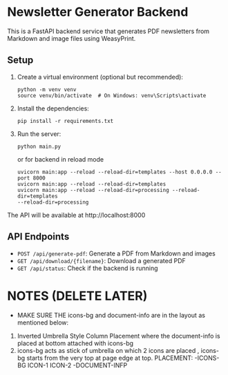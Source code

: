 
# Newsletter Generator Backend

This is a FastAPI backend service that generates PDF newsletters from Markdown and image files using WeasyPrint.

## Setup

1. Create a virtual environment (optional but recommended):
   ```
   python -m venv venv
   source venv/bin/activate  # On Windows: venv\Scripts\activate
   ```

2. Install the dependencies:
   ```
   pip install -r requirements.txt
   ```

3. Run the server:
   ```
   python main.py
   ```
   or for backend in reload mode
   ```
   uvicorn main:app --reload --reload-dir=templates --host 0.0.0.0 --port 8000
   uvicorn main:app --reload --reload-dir=templates 
   uvicorn main:app --reload --reload-dir=processing --reload-dir=templates 
   --reload-dir=processing 
   ```

The API will be available at http://localhost:8000

## API Endpoints

- `POST /api/generate-pdf`: Generate a PDF from Markdown and images
- `GET /api/download/{filename}`: Download a generated PDF
- `GET /api/status`: Check if the backend is running


# NOTES (DELETE LATER)
- MAKE SURE THE icons-bg and document-info are in the layout as mentioned below:
1. Inverted Umbrella Style Column Placement where the document-info is placed at bottom attached with icons-bg
2. icons-bg acts as stick of umbrella on which 2 icons are placed , icons-bg starts from the very top at page edge at top.
PLACEMENT:
-ICONS-BG
ICON-1
ICON-2
-DOCUMENT-INFP


